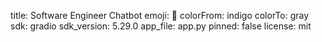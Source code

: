 title: Software Engineer Chatbot
emoji: 🦀
colorFrom: indigo
colorTo: gray
sdk: gradio
sdk_version: 5.29.0
app_file: app.py
pinned: false
license: mit
